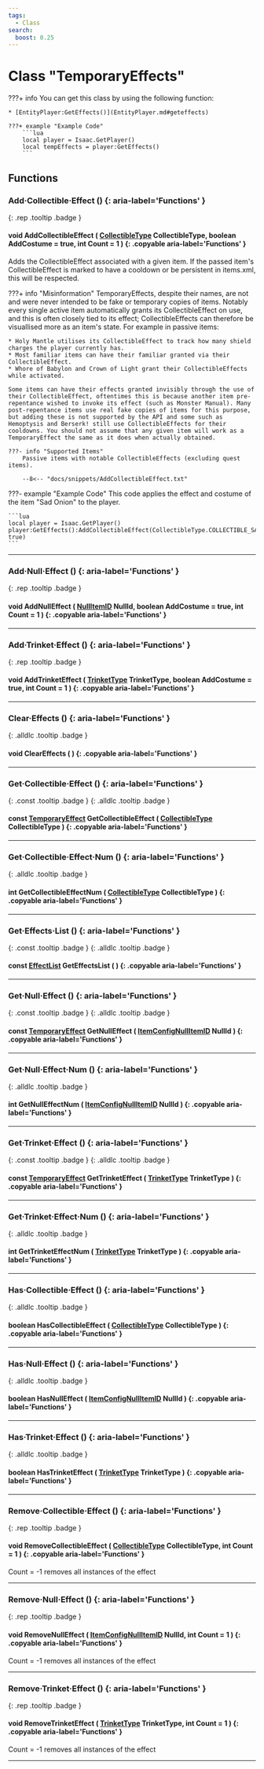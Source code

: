 ```yaml
---
tags:
  - Class
search:
  boost: 0.25
---
```

# Class "TemporaryEffects"

???+ info
    You can get this class by using the following function:

    * [EntityPlayer:GetEffects()](EntityPlayer.md#geteffects)

    ???+ example "Example Code"
        ```lua
        local player = Isaac.GetPlayer()
        local tempEffects = player:GetEffects()
        ```

## Functions
### Add·Collectible·Effect () {: aria-label='Functions' }
[ ](#){: .rep .tooltip .badge }
#### void AddCollectibleEffect ( [CollectibleType](enums/CollectibleType.md) CollectibleType, boolean AddCostume = true, int Count = 1 ) {: .copyable aria-label='Functions' }
Adds the CollectibleEffect associated with a given item. If the passed item's CollectibleEffect is marked to have a cooldown or be persistent in items.xml, this will be respected.

???+ info "Misinformation"
    TemporaryEffects, despite their names, are not and were never intended to be fake or temporary copies of items. Notably every single active item automatically grants its CollectibleEffect on use, and this is often closely tied to its effect; CollectibleEffects can therefore be visuallised more as an item's state. For example in passive items:

    * Holy Mantle utilises its CollectibleEffect to track how many shield charges the player currently has.
    * Most familiar items can have their familiar granted via their CollectibleEffect.
    * Whore of Babylon and Crown of Light grant their CollectibleEffects while activated.

    Some items can have their effects granted invisibly through the use of their CollectibleEffect, oftentimes this is because another item pre-repentance wished to invoke its effect (such as Monster Manual). Many post-repentance items use real fake copies of items for this purpose, but adding these is not supported by the API and some such as Hemoptysis and Berserk! still use CollectibleEffects for their cooldowns. You should not assume that any given item will work as a TemporaryEffect the same as it does when actually obtained.

    ???- info "Supported Items"
        Passive items with notable CollectibleEffects (excluding quest items).

        --8<-- "docs/snippets/AddCollectibleEffect.txt"

???- example "Example Code"
    This code applies the effect and costume of the item "Sad Onion" to the player.

    ```lua
    local player = Isaac.GetPlayer()
    player:GetEffects():AddCollectibleEffect(CollectibleType.COLLECTIBLE_SAD_ONION, true)
    ```
___
### Add·Null·Effect () {: aria-label='Functions' }
[ ](#){: .rep .tooltip .badge }
#### void AddNullEffect ( [NullItemID](enums/NullItemID.md) NullId, boolean AddCostume = true, int Count = 1 ) {: .copyable aria-label='Functions' }

___
### Add·Trinket·Effect () {: aria-label='Functions' }
[ ](#){: .rep .tooltip .badge }
#### void AddTrinketEffect ( [TrinketType](enums/TrinketType.md) TrinketType, boolean AddCostume = true, int Count = 1 ) {: .copyable aria-label='Functions' }

___
### Clear·Effects () {: aria-label='Functions' }
[ ](#){: .alldlc .tooltip .badge }
#### void ClearEffects ( ) {: .copyable aria-label='Functions' }

___
### Get·Collectible·Effect () {: aria-label='Functions' }
[ ](#){: .const .tooltip .badge } [ ](#){: .alldlc .tooltip .badge }
#### const [TemporaryEffect](TemporaryEffect.md) GetCollectibleEffect ( [CollectibleType](enums/CollectibleType.md) CollectibleType ) {: .copyable aria-label='Functions' }

___
### Get·Collectible·Effect·Num () {: aria-label='Functions' }
[ ](#){: .alldlc .tooltip .badge }
#### int GetCollectibleEffectNum ( [CollectibleType](enums/CollectibleType.md) CollectibleType ) {: .copyable aria-label='Functions' }

___
### Get·Effects·List () {: aria-label='Functions' }
[ ](#){: .const .tooltip .badge } [ ](#){: .alldlc .tooltip .badge }
#### const [EffectList](CppContainer_Vector_EffectList.md) GetEffectsList ( ) {: .copyable aria-label='Functions' }

___
### Get·Null·Effect () {: aria-label='Functions' }
[ ](#){: .const .tooltip .badge } [ ](#){: .alldlc .tooltip .badge }
#### const [TemporaryEffect](TemporaryEffect.md) GetNullEffect ( [ItemConfigNullItemID](ItemConfig_Item.md) NullId ) {: .copyable aria-label='Functions' }

___
### Get·Null·Effect·Num () {: aria-label='Functions' }
[ ](#){: .alldlc .tooltip .badge }
#### int GetNullEffectNum ( [ItemConfigNullItemID](ItemConfig_Item.md) NullId ) {: .copyable aria-label='Functions' }

___
### Get·Trinket·Effect () {: aria-label='Functions' }
[ ](#){: .const .tooltip .badge } [ ](#){: .alldlc .tooltip .badge }
#### const [TemporaryEffect](TemporaryEffect.md) GetTrinketEffect ( [TrinketType](enums/TrinketType.md) TrinketType ) {: .copyable aria-label='Functions' }

___
### Get·Trinket·Effect·Num () {: aria-label='Functions' }
[ ](#){: .alldlc .tooltip .badge }
#### int GetTrinketEffectNum ( [TrinketType](enums/TrinketType.md) TrinketType ) {: .copyable aria-label='Functions' }

___
### Has·Collectible·Effect () {: aria-label='Functions' }
[ ](#){: .alldlc .tooltip .badge }
#### boolean HasCollectibleEffect ( [CollectibleType](enums/CollectibleType.md) CollectibleType ) {: .copyable aria-label='Functions' }

___
### Has·Null·Effect () {: aria-label='Functions' }
[ ](#){: .alldlc .tooltip .badge }
#### boolean HasNullEffect ( [ItemConfigNullItemID](ItemConfig_Item.md) NullId ) {: .copyable aria-label='Functions' }

___
### Has·Trinket·Effect () {: aria-label='Functions' }
[ ](#){: .alldlc .tooltip .badge }
#### boolean HasTrinketEffect ( [TrinketType](enums/TrinketType.md) TrinketType ) {: .copyable aria-label='Functions' }

___
### Remove·Collectible·Effect () {: aria-label='Functions' }
[ ](#){: .rep .tooltip .badge }
#### void RemoveCollectibleEffect ( [CollectibleType](enums/CollectibleType.md) CollectibleType, int Count = 1 ) {: .copyable aria-label='Functions' }
Count = -1 removes all instances of the effect
___
### Remove·Null·Effect () {: aria-label='Functions' }
[ ](#){: .rep .tooltip .badge }
#### void RemoveNullEffect ( [ItemConfigNullItemID](ItemConfig_Item.md) NullId, int Count = 1 ) {: .copyable aria-label='Functions' }
Count = -1 removes all instances of the effect
___
### Remove·Trinket·Effect () {: aria-label='Functions' }
[ ](#){: .rep .tooltip .badge }
#### void RemoveTrinketEffect ( [TrinketType](enums/TrinketType.md) TrinketType, int Count = 1 ) {: .copyable aria-label='Functions' }
Count = -1 removes all instances of the effect
___
